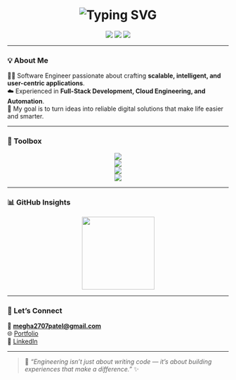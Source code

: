 <h1 align="center">
  <img src="https://readme-typing-svg.demolab.com?font=Fira+Code&pause=1000&color=000000&center=true&vCenter=true&width=500&lines=Hi%2C+I'm+Megha+Patel!;I'm+a+Software+Engineer+%F0%9F%92%BB;Full+Stack+Developer+%7C+Cloud+Ready+%7C+Problem+Solver" alt="Typing SVG" />
</h1>

<p align="center">
  <a href="mailto:megha2707patel@gmail.com"><img src="https://img.shields.io/badge/Email-megha2707patel%40gmail.com-red?style=flat-square&logo=gmail"></a>
  <a href="https://www.linkedin.com/in/meghapatel27/"><img src="https://img.shields.io/badge/LinkedIn-meghapatel27-blue?style=flat-square&logo=linkedin"></a>
  <a href="https://megha-patel-portfolio.vercel.app/"><img src="https://img.shields.io/badge/Portfolio-meghapatel.dev-purple?style=flat-square&logo=vercel"></a>
</p>

---

### 💡 About Me  
👩‍💻 Software Engineer passionate about crafting **scalable, intelligent, and user-centric applications**.  
☁️ Experienced in **Full-Stack Development, Cloud Engineering, and Automation**.  
🎯 My goal is to turn ideas into reliable digital solutions that make life easier and smarter.  

---

### 🧰 Toolbox  

<p align="center">
  <!-- Languages -->
  <img src="https://skillicons.dev/icons?i=java,python,javascript,typescript,c,cpp,html,css&theme=light" /><br/>
  <!-- Frameworks -->
  <img src="https://skillicons.dev/icons?i=spring,react,nextjs,nodejs,express&theme=light" /><br/>
  <!-- Databases -->
  <img src="https://skillicons.dev/icons?i=postgresql,mysql,mongodb&theme=light" /><br/>
  <!-- Cloud / DevOps -->
  <img src="https://skillicons.dev/icons?i=aws,docker,jenkins,git,postman,vscode&theme=light" />
</p>

---

### 📊 GitHub Insights  

<p align="center">
  <img src="https://github-readme-stats.vercel.app/api/top-langs/?username=Megha2707Patel&layout=compact&theme=react&hide_border=true" height="165" />
</p>

---

### 🤝 Let’s Connect  
📧 **megha2707patel@gmail.com**  
🌐 [Portfolio](https://megha-patel-portfolio.vercel.app)  
💼 [LinkedIn](https://www.linkedin.com/in/meghapatel27/)  

---

> 💬 *“Engineering isn’t just about writing code — it’s about building experiences that make a difference.”* ✨
